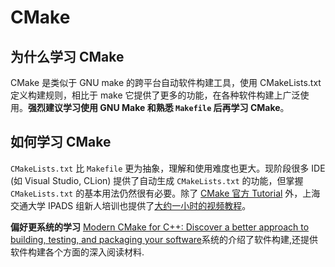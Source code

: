 # CMake

## 为什么学习 CMake

CMake 是类似于 GNU make 的跨平台自动软件构建工具，使用 CMakeLists.txt 定义构建规则，相比于 make 它提供了更多的功能，在各种软件构建上广泛使用。**强烈建议学习使用 GNU Make 和熟悉 `Makefile` 后再学习 CMake**。

## 如何学习 CMake

`CMakeLists.txt` 比 `Makefile` 更为抽象，理解和使用难度也更大。现阶段很多 IDE (如 Visual Studio, CLion) 提供了自动生成 `CMakeLists.txt` 的功能，但掌握 `CMakeLists.txt` 的基本用法仍然很有必要。除了 [CMake 官方 Tutorial](https://cmake.org/cmake/help/latest/guide/tutorial/index.html) 外，上海交通大学 IPADS 组新人培训也提供了[大约一小时的视频教程](https://www.bilibili.com/video/BV14h41187FZ)。

**偏好更系统的学习**
[Modern CMake for C++: Discover a better approach to building, testing, and packaging your software](https://www.amazon.com/Modern-CMake-Discover-approach-packaging/dp/1801070059)系统的介绍了软件构建,还提供软件构建各个方面的深入阅读材料.
